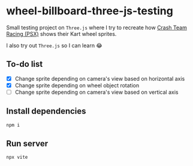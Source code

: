 # wheel-billboard-three-js-testing

Small testing project on `Three.js` where I try to recreate how [Crash Team Racing (PSX)](https://en.wikipedia.org/wiki/Crash_Team_Racing) shows their Kart wheel sprites.

I also try out `Three.js` so I can learn 😂

## To-do list
- [x] Change sprite depending on camera's view based on horizontal axis  
- [x] Change sprite depending on wheel object rotation  
- [ ] Change sprite depending on camera's view based on vertical axis   

## Install dependencies
```bash
npm i
```

## Run server
```bash
npx vite
```